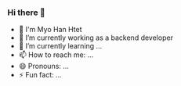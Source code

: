 ### Hi there 👋

- 💬 I'm Myo Han Htet
- 🔭 I’m currently working as a backend developer
- 🌱 I’m currently learning ...
- 📫 How to reach me: ...
- 😄 Pronouns: ...
- ⚡ Fun fact: ...
